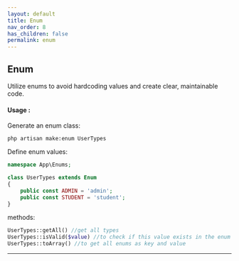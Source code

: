 ```yaml
---
layout: default
title: Enum
nav_order: 8
has_children: false
permalink: enum
---
```


## **Enum**
Utilize enums to avoid hardcoding values and create clear, maintainable code.

#### Usage :
Generate an enum class:
```
php artisan make:enum UserTypes
```
Define enum values:
```php
namespace App\Enums;

class UserTypes extends Enum
{
    public const ADMIN = 'admin';
    public const STUDENT = 'student';
}
```
methods:
```php
UserTypes::getAll() //get all types 
UserTypes::isValid($value) //to check if this value exists in the enum
UserTypes::toArray() //to get all enums as key and value
```
----

[^1]: [It can take up to 10 minutes for changes to your site to publish after you push the changes to GitHub](https://docs.github.com/en/pages/setting-up-a-github-pages-site-with-jekyll/creating-a-github-pages-site-with-jekyll#creating-your-site).
